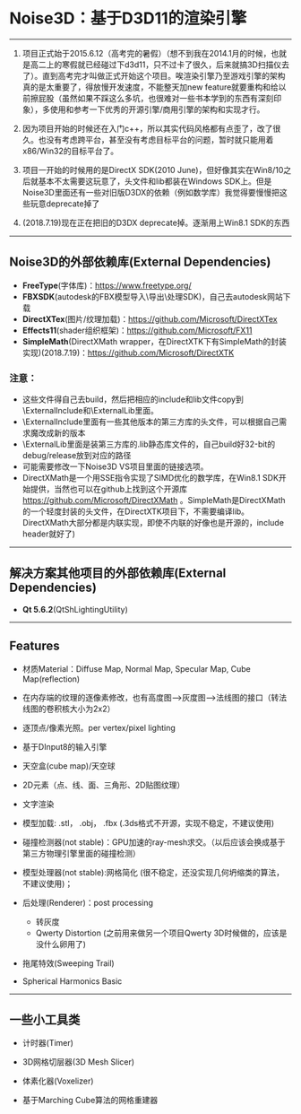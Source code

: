 # Noise3D：基于D3D11的渲染引擎 #
----------------------------------------------

1. 项目正式始于2015.6.12（高考完的暑假）（想不到我在2014.1月的时候，也就是高二上的寒假就已经碰过下d3d11，只不过卡了很久，后来就搞3D扫描仪去了）。直到高考完才叫做正式开始这个项目。唉渲染引擎乃至游戏引擎的架构真的是太重要了，得放慢开发速度，不能整天加new feature就要重构和给以前擦屁股（虽然如果不踩这么多坑，也很难对一些书本学到的东西有深刻印象），多使用和参考一下优秀的开源引擎/商用引擎的架构和实现才行。<br/>

2. 因为项目开始的时候还在入门c++，所以其实代码风格都有点歪了，改了很久。也没有考虑跨平台，甚至没有考虑目标平台的问题，暂时就只能用着x86/Win32的目标平台了。<br/>

3. 项目一开始的时候用的是DirectX SDK(2010 June)，但好像其实在Win8/10之后就基本不太需要这玩意了，头文件和lib都装在Windows SDK上。但是Noise3D里面还有一些对旧版D3DX的依赖（例如数学库）我觉得要慢慢把这些玩意deprecate掉了<br/>

4. (2018.7.19)现在正在把旧的D3DX deprecate掉。逐渐用上Win8.1 SDK的东西<br/>

----------------------
##  Noise3D的外部依赖库(External Dependencies)
* <b>FreeType</b>(字体库)</b>：https://www.freetype.org/
* <b>FBXSDK</b>(autodesk的FBX模型导入\导出\处理SDK)，自己去autodesk网站下载
* <b>DirectXTex</b>(图片/纹理加载)：https://github.com/Microsoft/DirectXTex
* <b>Effects11</b>(shader组织框架)：https://github.com/Microsoft/FX11
* <b>SimpleMath</b>(DirectXMath wrapper，在DirectXTK下有SimpleMath的封装实现)(2018.7.19)：https://github.com/Microsoft/DirectXTK

### 注意：
* 这些文件得自己去build，然后把相应的include和lib文件copy到\ExternalInclude和\ExternalLib里面。
* \ExternalInclude里面有一些其他版本的第三方库的头文件，可以根据自己需求魔改成新的版本
* \ExternalLib里面是装第三方库的.lib静态库文件的，自己build好32-bit的debug/release放到对应的路径
* 可能需要修改一下Noise3D VS项目里面的链接选项。
* DirectXMath是一个用SSE指令实现了SIMD优化的数学库，在Win8.1 SDK开始提供，当然也可以在github上找到这个开源库 https://github.com/Microsoft/DirectXMath 。SimpleMath是DirectXMath的一个轻度封装的头文件，在DirectXTK项目下，不需要编译lib。DirectXMath大部分都是内联实现，即使不内联的好像也是开源的，include header就好了)

----------------------
##  解决方案其他项目的外部依赖库(External Dependencies)
* <b>Qt 5.6.2</b>(QtShLightingUtility)

----------------------

## Features
* 材质Material：Diffuse Map, Normal Map, Specular Map, Cube Map(reflection)

* 在内存端的纹理的逐像素修改，也有高度图-->灰度图-->法线图的接口（转法线图的卷积核大小为2x2）

* 逐顶点/像素光照。per vertex/pixel lighting

* 基于DInput8的输入引擎

* 天空盒(cube map)/天空球

* 2D元素（点、线、面、三角形、2D贴图纹理）

* 文字渲染

* 模型加载: .stl， .obj， .fbx (.3ds格式不开源，实现不稳定，不建议使用)

* 碰撞检测器(not stable)：GPU加速的ray-mesh求交。（以后应该会换成基于第三方物理引擎里面的碰撞检测）

* 模型处理器(not stable):网格简化 (很不稳定，还没实现几何坍缩类的算法，不建议使用)；

* 后处理(Renderer)：post processing
    * 转灰度
    * Qwerty Distortion (之前用来做另一个项目Qwerty 3D时候做的，应该是没什么卵用了)

* 拖尾特效(Sweeping Trail)

* Spherical Harmonics Basic
--------------------------------------------------

## 一些小工具类

* 计时器(Timer)

* 3D网格切层器(3D Mesh Slicer)

* 体素化器(Voxelizer)

* 基于Marching Cube算法的网格重建器
